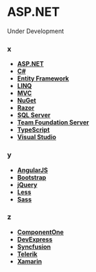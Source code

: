 # ASP.NET

Under Development

### x

- **<a href="" target="_blank">ASP.NET</a>**
- **<a href="" target="_blank">C#</a>**
- **<a href="" target="_blank">Entity Framework</a>**
- **<a href="" target="_blank">LINQ</a>**
- **<a href="" target="_blank">MVC</a>**
- **<a href="" target="_blank">NuGet</a>**
- **<a href="" target="_blank">Razor</a>**
- **<a href="" target="_blank">SQL Server</a>**
- **<a href="" target="_blank">Team Foundation Server</a>**
- **<a href="" target="_blank">TypeScript</a>**
- **<a href="" target="_blank">Visual Studio</a>**

### y

- **<a href="" target="_blank">AngularJS</a>**
- **<a href="" target="_blank">Bootstrap</a>**
- **<a href="" target="_blank">jQuery</a>**
- **<a href="" target="_blank">Less</a>**
- **<a href="" target="_blank">Sass</a>**

### z

- **<a href="" target="_blank">ComponentOne</a>**
- **<a href="" target="_blank">DevExpress</a>**
- **<a href="" target="_blank">Syncfusion</a>**
- **<a href="" target="_blank">Telerik</a>**
- **<a href="" target="_blank">Xamarin</a>**
